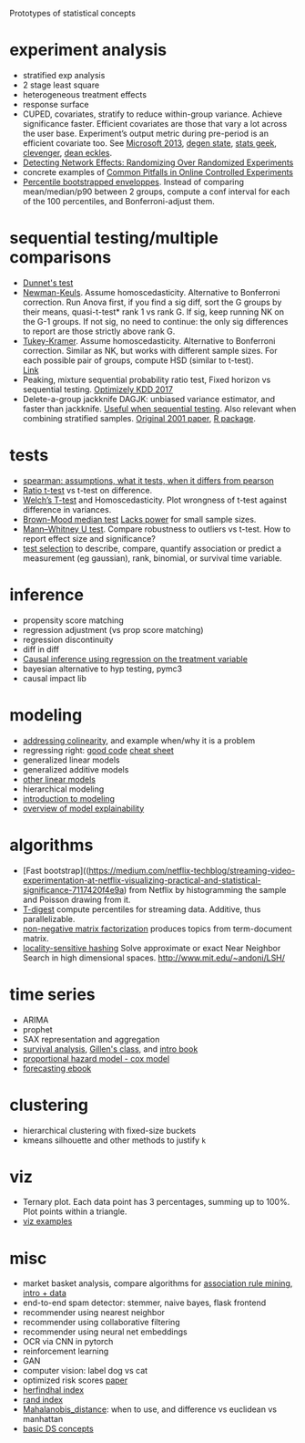 
Prototypes of statistical concepts

# experiment analysis
- stratified exp analysis
- 2 stage least square
- heterogeneous treatment effects
- response surface 
- CUPED, covariates, stratify to reduce within-group variance. Achieve significance faster. Efficient covariates are those that vary a lot across the user base. Experiment’s output metric during pre-period is an efficient covariate too.
See [Microsoft 2013](https://www.exp-platform.com/Documents/2013-02-CUPED-ImprovingSensitivityOfControlledExperiments.pdf), 
[degen state](http://www.degeneratestate.org/posts/2018/Jan/04/reducing-the-variance-of-ab-test-using-prior-information/), 
[stats geek](http://thestatsgeek.com/2014/02/01/adjusting-for-baseline-covariates-in-randomized-controlled-trials/),
[clevenger](https://www.slideshare.net/JohnClevenger4/clevenger-experimentation-meetup),
[dean eckles](http://www.deaneckles.com/blog/745_using-covariates-to-increase-the-precision-of-randomized-experiments/).
- [Detecting Network Effects: Randomizing Over Randomized Experiments](http://web.media.mit.edu/~msaveski/assets/publications/2017_detecting_network_effects/paper.pdf)
- concrete examples of [Common Pitfalls in Online Controlled Experiments](http://exp-platform.com/Documents/2017-08%20KDDMetricInterpretationPitfalls.pdf)
- [Percentile bootstrapped enveloppes](https://medium.com/netflix-techblog/streaming-video-experimentation-at-netflix-visualizing-practical-and-statistical-significance-7117420f4e9a).
Instead of comparing mean/median/p90 between 2 groups, compute a conf interval 
for each of the 100 percentiles, and Bonferroni-adjust them. 

# sequential testing/multiple comparisons
- [Dunnet's test](https://en.wikipedia.org/wiki/Dunnett%27s_test)
- [Newman-Keuls](https://en.wikipedia.org/wiki/Newman%E2%80%93Keuls_method). 
Assume homoscedasticity. Alternative to Bonferroni correction.
Run Anova first, if you find a sig diff, sort the G groups by their means, quasi-t-test* rank 1 vs rank G. 
If sig, keep running NK on the G-1 groups. 
If not sig, no need to continue: the only sig differences to report are those strictly above rank G. 
- [Tukey-Kramer](https://www.statisticshowto.datasciencecentral.com/tukey-test-honest-significant-difference/).
Assume homoscedasticity. Alternative to Bonferroni correction.
Similar as NK, but works with different sample sizes. 
For each possible pair of groups, compute HSD (similar to t-test).  
[Link](https://dnett.public.iastate.edu/S611/35TukeyNA.pdf)
- Peaking, mixture sequential probability ratio test, Fixed horizon vs sequential testing.
[Optimizely KDD 2017](http://www.kdd.org/kdd2017/papers/view/peeking-at-ab-tests-why-it-matters-and-what-to-do-about-it)
- Delete-a-group jackknife DAGJK: unbiased variance estimator, and faster than jackknife. 
[Useful when sequential testing](https://eng.uber.com/xp/).
Also relevant when combining stratified samples.
[Original 2001 paper](http://www.sverigeisiffror.scb.se/contentassets/ca21efb41fee47d293bbee5bf7be7fb3/the-delete-a-group-jackknife.pdf),
[R package](https://www.istat.it/en/methods-and-tools/methods-and-it-tools/process/processing-tools/ever).

# tests
- [spearman: assumptions, what it tests, when it differs from pearson](https://statistics.laerd.com/statistical-guides/spearmans-rank-order-correlation-statistical-guide.php)
- [Ratio t-test](https://www.graphpad.com/guides/prism/7/statistics/stat_paired_or_ratio_t_test.htm?toc=0) vs t-test on difference.
- [Welch’s T-test](https://en.wikipedia.org/wiki/Welch%27s_t-test#Examples)
and Homoscedasticity. Plot wrongness of t-test against difference in variances.
- [Brown-Mood median test](https://en.wikipedia.org/wiki/Median_test)
[Lacks power](https://www.tandfonline.com/doi/abs/10.1080/00031305.2000.10474539) for small sample sizes.
- [Mann–Whitney U test](https://en.wikipedia.org/wiki/Mann%E2%80%93Whitney_U_test#Examples). 
Compare robustness to outliers vs t-test. How to report effect size and significance?
- [test selection](https://www.graphpad.com/support/faqid/1790/) to describe, compare, quantify association or predict a measurement (eg gaussian), rank, binomial, or survival time variable.

# inference
- propensity score matching
- regression adjustment (vs prop score matching)
- regression discontinuity
- diff in diff
- [Causal inference using regression on the treatment variable](http://www.stat.columbia.edu/~gelman/arm/chap9.pdf)
- bayesian alternative to hyp testing, pymc3
- causal impact lib

# modeling
- [addressing colinearity](https://stats.stackexchange.com/a/56531), and example when/why it is a problem
- regressing right: 
[good code](https://github.com/justmarkham/DAT4/blob/master/notebooks/08_linear_regression.ipynb)
[cheat sheet](https://songhuiming.github.io/pages/2016/07/12/statsmodels-regression-examples/)
- generalized linear models
- generalized additive models
- [other linear models](https://bashtage.github.io/linearmodels/)
- hierarchical modeling 
- [introduction to modeling](https://bbolker.github.io/math3mb/)
- [overview of model explainability](https://towardsdatascience.com/an-overview-of-model-explainability-in-modern-machine-learning-fc0f22c8c29a)

# algorithms
- [Fast bootstrap]((https://medium.com/netflix-techblog/streaming-video-experimentation-at-netflix-visualizing-practical-and-statistical-significance-7117420f4e9a) from Netflix by histogramming the sample and Poisson drawing from it.
- [T-digest](https://github.com/CamDavidsonPilon/tdigest) compute percentiles for streaming data. Additive, thus parallelizable.
- [non-negative matrix factorization](https://datascience.stackexchange.com/questions/10299/what-is-a-good-explanation-of-non-negative-matrix-factorization )
produces topics from term-document matrix. 
- [locality-sensitive hashing](https://blog.mayflower.de/6498-lsh-nearest-neighbour-search.html)
Solve approximate or exact Near Neighbor Search in high dimensional spaces. 
http://www.mit.edu/~andoni/LSH/ 

# time series
- ARIMA
- prophet
- SAX representation and aggregation
- [survival analysis](https://data.princeton.edu/pop509/), [Gillen's class](https://eee.uci.edu/11s/37910), 
and [intro book](http://www.biecek.pl/statystykaMedyczna/Stevenson_survival_analysis_195.721.pdf)
- [proportional hazard model - cox model](https://en.wikipedia.org/wiki/Proportional_hazards_model#The_Cox_model)
- [forecasting ebook](https://otexts.com/fpp2/stl.html)

# clustering
- hierarchical clustering with fixed-size buckets
- kmeans silhouette and other methods to justify `k`

# viz
- Ternary plot. Each data point has 3 percentages, summing up to 100%. Plot points within a triangle.
- [viz examples](https://serialmentor.com/dataviz/index.html)

# misc
- market basket analysis, compare algorithms for [association rule mining](https://en.wikipedia.org/wiki/Association_rule_learning#Other_types_of_association_rule_mining), 
[intro + data](https://towardsdatascience.com/a-gentle-introduction-on-market-basket-analysis-association-rules-fa4b986a40ce)
- end-to-end spam detector: stemmer, naive bayes, flask frontend
- recommender using nearest neighbor
- recommender using collaborative filtering
- recommender using neural net embeddings
- OCR via CNN in pytorch
- reinforcement learning
- GAN
- computer vision: label dog vs cat
- optimized risk scores [paper](https://blog.acolyer.org/2019/11/01/optimized-risk-scores/)
- [herfindhal index](https://github.com/econpy/search_engine_hhi)
- [rand index](https://en.wikipedia.org/wiki/Rand_index)
- [Mahalanobis_distance](https://en.wikipedia.org/wiki/Mahalanobis_distance): when to use, and difference vs euclidean vs manhattan
- [basic DS concepts](https://www.amazon.com/Practical-Statistics-Data-Scientists-Essential/dp/1491952962#reader_1491952962)

